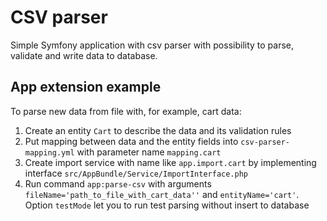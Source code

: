 CSV parser
==============================
Simple Symfony application with csv parser with possibility to parse, validate and write data to database.

App extension example
------------
To parse new data from file with, for example, cart data:

1. Create an entity `Cart` to describe the data and its validation rules
2. Put mapping between data and the entity fields into `csv-parser-mapping.yml` with parameter name `mapping.cart`
3. Create import service with name like `app.import.cart` by implementing interface `src/AppBundle/Service/ImportInterface.php`
4. Run command `app:parse-csv` with arguments `fileName='path_to_file_with_cart_data''` and `entityName='cart'`. 
   Option `testMode` let you to run test parsing without insert to database
